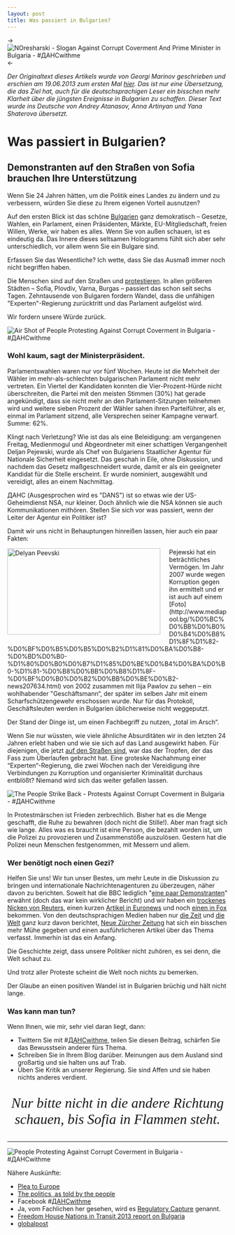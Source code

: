 ```yaml
---
layout: post
title: Was passiert in Bulgarien?
---
```


-> ![NOresharski - Slogan Against Corrupt Coverment And Prime Minister in Bulgaria - #ДАНСwithme](../../../images/2013-06-20-was-passiert-in-bulgarien/noresharski.png) <-

_Der Originaltext dieses Artikels wurde von Georgi Marinov geschrieben und erschien am 19.06.2013 zum ersten Mal [hier](https://medium.com/better-humans/d289c6e1392). Das ist nur eine Übersetzung, die das Ziel hat, auch für die deutschsprachigen Leser ein bisschen mehr Klarheit über die jüngsten Ereignisse in Bulgarien zu schaffen. Dieser Text wurde ins Deutsche von Andrey Atanasov, Anna Artinyan und Yana Shaterova übersetzt._

# Was passiert in Bulgarien?

## Demonstranten auf den Straßen von Sofia brauchen Ihre Unterstützung

Wenn Sie 24 Jahren hätten, um die Politik eines Landes zu ändern und zu verbessern, würden Sie diese zu Ihrem eigenen Vorteil ausnutzen?

Auf den ersten Blick ist das schöne [Bulgarien](http://de.wikipedia.org/wiki/Bulgarien) ganz demokratisch – Gesetze, Wahlen, ein Parlament, einen Präsidenten, Märkte, EU-Mitgliedschaft, freien Willen, Werke, wir haben es alles. Wenn Sie von außen schauen, ist es eindeutig da. Das Innere dieses seltsamen Hologramms fühlt sich aber sehr unterschiedlich, vor allem wenn Sie ein Bulgare sind.

Erfassen Sie das Wesentliche? Ich wette, dass Sie das Ausmaß immer noch nicht begriffen haben.

Die Menschen sind auf den Straßen und [protestieren](http://www.360cities.net/bg/image/peevski#0.00,0.00,70.0). In allen größeren Städten – Sofia, Plovdiv, Varna, Burgas – passiert das schon seit sechs Tagen. Zehntausende von Bulgaren fordern Wandel, dass die unfähigen "Experten"-Regierung zurücktritt und das Parlament aufgelöst wird.

Wir fordern unsere Würde zurück.

![Air Shot of People Protesting Against Corrupt Coverment in Bulgaria - #ДАНСwithme](../../../images/2013-06-20-was-passiert-in-bulgarien/people-protesting-airshot.jpeg)

### Wohl kaum, sagt der Ministerpräsident.

Parlamentswahlen waren nur vor fünf Wochen. Heute ist die Mehrheit der Wähler im mehr-als-schlechten bulgarischen Parlament nicht mehr vertreten. Ein Viertel der Kandidaten konnten die Vier-Prozent-Hürde nicht überschreiten, die Partei mit den meisten Stimmen (30%) hat gerade angekündigt, dass sie nicht mehr an den Parlament-Sitzungen teilnehmen wird und weitere sieben Prozent der Wähler sahen ihren Parteiführer, als er, einmal im Parlament sitzend, alle Versprechen seiner Kampagne verwarf. Summe: 62%.

Klingt nach Verletzung? Wie ist das als eine Beleidigung: am vergangenen Freitag, Medienmogul und Abgeordneter mit einer schattigen Vergangenheit Deljan Pejewski, wurde als Chef von Bulgariens Staatlicher Agentur für Nationale Sicherheit eingesetzt. Das geschah in Eile, ohne Diskussion, und nachdem das Gesetz maßgeschneidert wurde, damit er als ein geeigneter Kandidat für die Stelle erscheint. Er wurde nominiert, ausgewählt und vereidigt, alles an einem Nachmittag.

ДАНС (Ausgesprochen wird es "DANS") ist so etwas wie der US-Geheimdienst NSA, nur kleiner. Doch ähnlich wie die NSA können sie auch Kommunikationen mithören. Stellen Sie sich vor was passiert, wenn der Leiter der Agentur ein Politiker ist?

Damit wir uns nicht in Behauptungen hinreißen lassen, hier auch ein paar Fakten:

<img src="../../../images/2013-06-20-was-passiert-in-bulgarien/delyan-peevski.jpeg" alt="Delyan Peevski" style="float: left; width: 350px; height: 197px; margin: 0 20px 10px 0;" />
Pejewski hat ein beträchtliches Vermögen. Im Jahr 2007 wurde wegen Korruption gegen ihn ermittelt und er ist auch auf einem [Foto](http://www.mediapool.bg/%D0%BC%D0%BB%D0%B0%D0%B4%D0%B8%D1%8F%D1%82-%D0%BF%D0%B5%D0%B5%D0%B2%D1%81%D0%BA%D0%B8-%D0%BD%D0%B0-%D1%80%D0%B0%D0%B7%D1%85%D0%BE%D0%B4%D0%BA%D0%B0-%D1%81-%D0%B8%D0%BB%D0%B8%D1%8F-%D0%BF%D0%B0%D0%B2%D0%BB%D0%BE%D0%B2-news207634.html) von 2002 zusammen mit Ilija Pawlov zu sehen – ein wohlhabender "Geschäftsmann“, der später im selben Jahr mit einem Scharfschützengewehr erschossen wurde. Nur für das Protokoll, Geschäftsleuten werden in Bulgarien üblicherweise nicht weggeputzt.

Der Stand der Dinge ist, um einen Fachbegriff zu nutzen, „total im Arsch“.

Wenn Sie nur wüssten, wie viele ähnliche Absurditäten wir in den letzten 24 Jahren erlebt haben und wie sie sich auf das Land ausgewirkt haben. Für diejenigen, die jetzt [auf den Straßen sind](http://www.youtube.com/watch?v=jqQiAwQ4jjw), war das der Tropfen, der das Fass zum Überlaufen gebracht hat. Eine groteske Nachahmung einer “Experten“-Regierung, die zwei Wochen nach der Vereidigung ihre Verbindungen zu Korruption und organisierter Kriminalität durchaus entblößt? Niemand wird sich das weiter gefallen lassen.

![The People Strike Back - Protests Against Corrupt Coverment in Bulgaria - #ДАНСwithme](../../../images/2013-06-20-was-passiert-in-bulgarien/the-people-strike-back.jpeg)

In Protestmärschen ist Frieden zerbrechlich. Bisher hat es die Menge geschafft, die Ruhe zu bewahren (doch nicht die Stille!). Aber man fragt sich wie lange. Alles was es braucht ist eine Person, die bezahlt worden ist, um die Polizei zu provozieren und Zusammenstöße auszulösen. Gestern hat die Polizei neun Menschen festgenommen, mit Messern und allem.

### Wer benötigt noch einen Gezi?

Helfen Sie uns! Wir tun unser Bestes, um mehr Leute in die Diskussion zu bringen und internationale Nachrichtenagenturen zu überzeugen, näher davon zu berichten. Soweit hat die BBC lediglich "[eine paar Demonstranten](http://www.bbc.co.uk/news/world-europe-22906827)" erwähnt (doch das war kein wirklicher Bericht) und wir haben ein [trockenes Nicken von Reuters](http://www.reuters.com/assets/print?aid=USBRE95H0N320130618), einen kurzen [Artikel in Euronews](http://euronews.com/2013/06/17/thousands-protest-in-bulgaria-against-two-week-old-government/) und noch [einen in Fox](http://www.foxnews.com/world/2013/06/18/bulgaria-opposition-boycotts-parliament-as-protests-rage/) bekommen. Von den deutschsprachigen Medien haben nur [die Zeit](http://www.zeit.de/news/2013-06/18/bulgarien-erneut-proteste-gegen-bulgariens-neue-regierung-18003603) und [die Welt](http://www.welt.de/newsticker/news1/article117217117/Erneut-Proteste-gegen-Bulgariens-neue-Regierung.html) ganz kurz davon berichtet, [Neue Zürcher Zeitung](http://www.nzz.ch/aktuell/international/bulgariens-buerger-verschaffen-sich-gehoer-1.18101472) hat sich ein bisschen mehr Mühe gegeben und einen ausführlicheren Artikel über das Thema verfasst. Immerhin ist das ein Anfang.

Die Geschichte zeigt, dass unsere Politiker nicht zuhören, es sei denn, die Welt schaut zu.

Und trotz aller Proteste scheint die Welt noch nichts zu bemerken.

Der Glaube an einen positiven Wandel ist in Bulgarien brüchig und hält nicht lange.

### Was kann man tun?

Wenn Ihnen, wie mir, sehr viel daran liegt, dann:

- Twittern Sie mit #[ДАНСwithme](https://twitter.com/search?q=%23%D0%B4%D0%B0%D0%BD%D1%81withme&src=hash), teilen Sie diesen Beitrag, schärfen Sie das Bewusstsein anderer fürs Thema.
- Schreiben Sie in Ihrem Blog darüber. Meinungen aus dem Ausland sind großartig und sie halten uns auf Trab.
- Üben Sie Kritik an unserer Regierung. Sie sind Affen und sie haben nichts anderes verdient.

<p style="text-align: center; font: italic 32px 'Times New Roman', 'Times', serif;">Nur bitte nicht in die andere Richtung schauen, bis Sofia in Flammen steht.</p>

---

![People Protesting Against Corrupt Coverment in Bulgaria - #ДАНСwithme](../../../images/2013-06-20-was-passiert-in-bulgarien/people-protesting.jpeg)

Nähere Auskünfte:

- [Plea to Europe](https://medium.com/better-humans/6644463c9a96)
- [The politics, as told by the people](http://iliatemelkov.wordpress.com/2013/06/18/%D0%B4%D0%B0%D0%BD%D1%81withme-or-why-are-bulgarians-protesting/)
- Facebook #[ДАНСwithme](https://www.facebook.com/hashtag/%D0%B4%D0%B0%D0%BD%D1%81withme)
- Ja, vom Fachlichen her gesehen, wird es [Regulatory Capture](http://en.wikipedia.org/wiki/Regulatory_capture) genannt.
- [Freedom House Nations in Transit 2013 report on Bulgaria](http://www.freedomhouse.org/report/nations-transit/2013/bulgaria)
- [globalpost](http://www.globalpost.com/dispatch/news/afp/130618/shaky-start-bulgarias-new-government)
